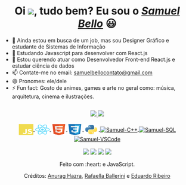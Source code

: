 <div>
  <h1 align="center">Oi <img src="https://raw.githubusercontent.com/kaueMarques/kaueMarques/master/hi.gif" height="30px">, tudo bem? Eu sou o <a href="https://www.linkedin.com/in/samuelbellosb/"><i>Samuel Bello</i></a> 😃️ </h1>
</div>

- 🔭 Ainda estou em busca de um job, mas sou Designer Gráfico e estudante de Sistemas de Informação
- 🌱 Estudando Javascript para desenvolver com React.js
- 🤔 Estou querendo atuar como Desenvolvedor Front-end React.js e estudar ciência de dados
- 📫 Contate-me no email: samuelbellocontato@gmail.com
- 😄 Pronomes: ele/dele
- ⚡ Fun fact: Gosto de animes, games e arte no geral como: música, arquitetura, cinema e ilustrações.

##

<div align="center">
  <a href="https://github.com/samuelbellosb">
  <img height="160em" src="https://github-readme-stats.vercel.app/api?username=samuelbellosb&show_icons=true&theme=github_dark&include_all_commits=true&count_private=true"/>
  <img height="160em" src="https://github-readme-stats.vercel.app/api/top-langs/?username=samuelbellosb&layout=compact&langs_count=7&theme=github_dark"/>
</div>

<div align="center"><br>
  <img align="center" alt="Samuel-Js" height="30" width="40" src="https://raw.githubusercontent.com/devicons/devicon/master/icons/javascript/javascript-plain.svg">
  <img align="center" alt="Samuel-React" height="30" width="40" src="https://raw.githubusercontent.com/devicons/devicon/master/icons/react/react-original.svg">
  <img align="center" alt="Samuel-HTML" height="30" width="40" src="https://raw.githubusercontent.com/devicons/devicon/master/icons/html5/html5-original.svg">
  <img align="center" alt="Samuel-CSS" height="30" width="40" src="https://raw.githubusercontent.com/devicons/devicon/master/icons/css3/css3-original.svg">
  <img align="center" alt="Samuel-Python" height="30" width="40" src="https://raw.githubusercontent.com/devicons/devicon/master/icons/python/python-original.svg">
  <img align="center" alt="Samuel-C++" height="30" width="40" src="https://cdn.jsdelivr.net/gh/devicons/devicon/icons/cplusplus/cplusplus-original.svg">
  <img align="center" alt="Samuel-SQL" height="30" width="40" src="https://cdn.jsdelivr.net/gh/devicons/devicon/icons/mysql/mysql-original-wordmark.svg">
  <img align="center" alt="Samuel-VSCode" height="30" width="40" src="https://cdn.jsdelivr.net/gh/devicons/devicon/icons/visualstudio/visualstudio-plain.svg">
</div> </br>

<div align="center">
  <a href="https://www.linkedin.com/in/samuelbellosb" target="_blank"><img src="https://img.shields.io/badge/-LinkedIn-%230077B5?style=for-the-badge&logo=linkedin&logoColor=white" target="_blank"></a> 
  <a href="https://instagram.com/sam.kalles" target="_blank"><img src="https://img.shields.io/badge/-Instagram-%23E4405F?style=for-the-badge&logo=instagram&logoColor=white" target="_blank"></a>
  <a href = "mailto:samuelbellocontato@gmail.com"><img src="https://img.shields.io/badge/-Gmail-%23333?style=for-the-badge&logo=gmail&logoColor=white" target="_blank"></a>
 	<a href="https://www.twitch.tv/srkalles" target="_blank"><img src="https://img.shields.io/badge/Twitch-9146FF?style=for-the-badge&logo=twitch&logoColor=white" target="_blank"></a>

</div>

<div align="center">
  <p>Feito com :heart: e JavaScript.</p>
  <p>Créditos: <a href="https://github.com/anuraghazra/github-readme-stats">Anurag Hazra</a>, <a href="https://github.com/rafaballerini">Rafaella Ballerini</a> e <a href ="https://github.com/duribeiro">Eduardo Ribeiro</a></p>
</div>
